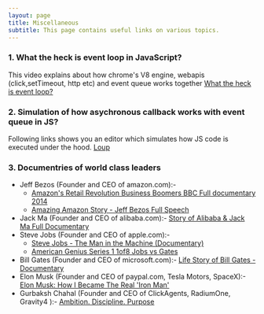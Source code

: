```yaml
---
layout: page
title: Miscellaneous
subtitle: This page contains useful links on various topics.
---
```


### 1. What the heck is event loop in JavaScript?
This video explains about how chrome's V8 engine, webapis (click,setTimeout, http etc) and event queue works together 
[What the heck is event loop?](https://www.youtube.com/watch?v=8aGhZQkoFbQ&feature=youtu.be)

### 2. Simulation of how asychronous callback works with event queue in JS?
Following links shows you an editor which simulates how JS code is executed under the hood.
[Loup](http://latentflip.com/loupe/?code=ZnVuY3Rpb24gd2FpdFRocmVlU2Vjb25kcygpewogICAgdmFyIG1zID0gMzAwMCArIG5ldyBEYXRlKCkuZ2V0VGltZSgpOwogICAgd2hpbGUgKG5ldyBEYXRlKCkgPCBtcyl7fQogICAgY29uc29sZS5sb2cgKCdmaW5pc2hlZCBmdW5jdGlvbicpOwp9CgpmdW5jdGlvbiBjbGlja0hhbmRsZXIoKXsKICAgIGNvbnNvbGUubG9nKCdjbGljayBldmVudCEnKTsKfQoKLy9kb2N1bWVudC5hZGRFdmVudExpc3RlbmVyKCdjbGljaycsIGNsaWNrSGFuZGxlcik7CgokLm9uKCdidXR0b24nLCAnY2xpY2snLCBjbGlja0hhbmRsZXIpOwoKd2FpdFRocmVlU2Vjb25kcygpOwpjb25zb2xlLmxvZygnZmluaXNoZWQgZXhlY3V0aW9uJyk7!!!)

### 3. Documentries of world class leaders
- Jeff Bezos (Founder and CEO of amazon.com):- 
  - [Amazon's Retail Revolution Business Boomers BBC Full documentary 2014](https://www.youtube.com/watch?v=6UhrIEUjtwI)
  - [Amazing Amazon Story - Jeff Bezos Full Speech](https://www.youtube.com/watch?v=YlgkfOr_GLY)
- Jack Ma (Founder and CEO of alibaba.com):- [Story of Alibaba & Jack Ma Full Documentary](https://www.youtube.com/watch?v=zwm7NWAxRzs)
- Steve Jobs (Founder and CEO of apple.com):- 
  - [Steve Jobs - The Man in the Machine (Documentary)](https://www.youtube.com/watch?v=pcT0pSewa7M)
  - [American Genius Series 1 1of8 Jobs vs Gates ](https://www.youtube.com/watch?v=prstbP2cG6M)
- Bill Gates (Founder and CEO of microsoft.com):- [Life Story of Bill Gates - Documentary](https://www.youtube.com/watch?v=fO2u-uxVBIc)
- Elon Musk (Founder and CEO of paypal.com, Tesla Motors, SpaceX):- [Elon Musk: How I Became The Real 'Iron Man'](https://www.youtube.com/watch?v=mh45igK4Esw)
- Gurbaksh Chahal (Founder and CEO of ClickAgents, RadiumOne, Gravity4 ):- [Ambition. Discipline. Purpose](https://www.youtube.com/watch?v=28sCH-uK-0Q)
